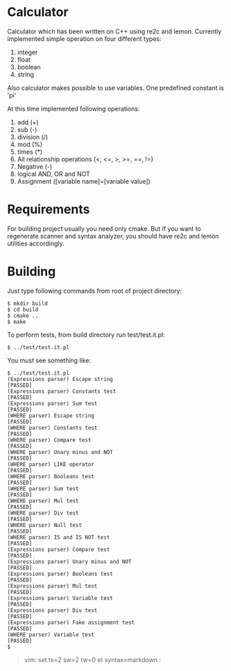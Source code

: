 Calculator
==========

Calculator which has been written on C++ using re2c and lemon. Currently implemented simple operation on four different types:

  1. integer
  2. float
  3. boolean
  4. string
    
Also calculator makes possible to use variables. One predefined constant is 'pi'

At this time implemented following operations:

  1. add (+)
  2. sub (-)
  3. division (/)
  4. mod (%)
  5. times (*)
  6. All relationship operations (<, <=, >, >=, ==, !=)
  7. Negative (-)
  8. logical AND, OR and NOT
  9. Assignment ([variable name]=[variable value])

Requirements
============

For building project usually you need only cmake. But if you want to regenerate scanner and syntax analyzer, you should have re2c and lemon utilities accordingly.
    
Building
========

Just type following commands from root of project directory:

    $ mkdir build
    $ cd build
    $ cmake ..
    $ make

To perform tests, from build directory run test/test.it.pl:

    $ ../test/test.it.pl

You must see something like:

    $ ../test/test.it.pl
    (Expressions parser) Escape string                                     [PASSED]
    (Expressions parser) Constants test                                    [PASSED]
    (Expressions parser) Sum test                                          [PASSED]
    (WHERE parser) Escape string                                           [PASSED]
    (WHERE parser) Constants test                                          [PASSED]
    (WHERE parser) Compare test                                            [PASSED]
    (WHERE parser) Unary minus and NOT                                     [PASSED]
    (WHERE parser) LIKE operator                                           [PASSED]
    (WHERE parser) Booleans test                                           [PASSED]
    (WHERE parser) Sum test                                                [PASSED]
    (WHERE parser) Mul test                                                [PASSED]
    (WHERE parser) Div test                                                [PASSED]
    (WHERE parser) Null test                                               [PASSED]
    (WHERE parser) IS and IS NOT test                                      [PASSED]
    (Expressions parser) Compare test                                      [PASSED]
    (Expressions parser) Unary minus and NOT                               [PASSED]
    (Expressions parser) Booleans test                                     [PASSED]
    (Expressions parser) Mul test                                          [PASSED]
    (Expressions parser) Variable test                                     [PASSED]
    (Expressions parser) Div test                                          [PASSED]
    (Expressions parser) Fake assignment test                              [PASSED]
    (WHERE parser) Variable test                                           [PASSED]
    $ 

>  vim: set ts=2 sw=2 tw=0 et syntax=markdown :
